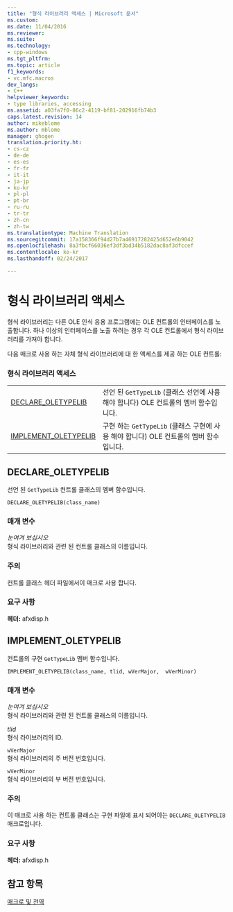 ```yaml
---
title: "형식 라이브러리 액세스 | Microsoft 문서"
ms.custom: 
ms.date: 11/04/2016
ms.reviewer: 
ms.suite: 
ms.technology:
- cpp-windows
ms.tgt_pltfrm: 
ms.topic: article
f1_keywords:
- vc.mfc.macros
dev_langs:
- C++
helpviewer_keywords:
- type libraries, accessing
ms.assetid: a03fa7f0-86c2-4119-bf81-202916fb74b3
caps.latest.revision: 14
author: mikeblome
ms.author: mblome
manager: ghogen
translation.priority.ht:
- cs-cz
- de-de
- es-es
- fr-fr
- it-it
- ja-jp
- ko-kr
- pl-pl
- pt-br
- ru-ru
- tr-tr
- zh-cn
- zh-tw
ms.translationtype: Machine Translation
ms.sourcegitcommit: 17a158366f94d27b7a46917282425d652e6b9042
ms.openlocfilehash: 8a3fbcf66036ef3df3bd34b5182dac8af3dfccef
ms.contentlocale: ko-kr
ms.lasthandoff: 02/24/2017

---
```

# <a name="type-library-access"></a>형식 라이브러리 액세스
형식 라이브러리는 다른 OLE 인식 응용 프로그램에는 OLE 컨트롤의 인터페이스를 노출합니다. 하나 이상의 인터페이스를 노출 하려는 경우 각 OLE 컨트롤에서 형식 라이브러리를 가져야 합니다.  
  
 다음 매크로 사용 하는 자체 형식 라이브러리에 대 한 액세스를 제공 하는 OLE 컨트롤:  
  
### <a name="type-library-access"></a>형식 라이브러리 액세스  
  
|||  
|-|-|  
|[DECLARE_OLETYPELIB](#declare_oletypelib)|선언 된 `GetTypeLib` (클래스 선언에 사용 해야 합니다) OLE 컨트롤의 멤버 함수입니다.|  
|[IMPLEMENT_OLETYPELIB](#implement_oletypelib)|구현 하는 `GetTypeLib` (클래스 구현에 사용 해야 합니다) OLE 컨트롤의 멤버 함수입니다.|  
  
##  <a name="declare_oletypelib"></a>DECLARE_OLETYPELIB  
 선언 된 `GetTypeLib` 컨트롤 클래스의 멤버 함수입니다.  
  
```   
DECLARE_OLETYPELIB(class_name)   
```  
  
### <a name="parameters"></a>매개 변수  
 *눈여겨 보십시오*  
 형식 라이브러리와 관련 된 컨트롤 클래스의 이름입니다.  
  
### <a name="remarks"></a>주의  
 컨트롤 클래스 헤더 파일에서이 매크로 사용 합니다.  

### <a name="requirements"></a>요구 사항  
 **헤더:** afxdisp.h  

##  <a name="implement_oletypelib"></a>IMPLEMENT_OLETYPELIB  
 컨트롤의 구현 `GetTypeLib` 멤버 함수입니다.  
  
```   
IMPLEMENT_OLETYPELIB(class_name, tlid, wVerMajor,  wVerMinor)   
```  
  
### <a name="parameters"></a>매개 변수  
 *눈여겨 보십시오*  
 형식 라이브러리와 관련 된 컨트롤 클래스의 이름입니다.  
  
 *tlid*  
 형식 라이브러리의 ID.  
  
 `wVerMajor`  
 형식 라이브러리의 주 버전 번호입니다.  
  
 `wVerMinor`  
 형식 라이브러리의 부 버전 번호입니다.  
  
### <a name="remarks"></a>주의  
 이 매크로 사용 하는 컨트롤 클래스는 구현 파일에 표시 되어야는 `DECLARE_OLETYPELIB` 매크로입니다.  

### <a name="requirements"></a>요구 사항  
 **헤더:** afxdisp.h  
   
## <a name="see-also"></a>참고 항목  
 [매크로 및 전역](../../mfc/reference/mfc-macros-and-globals.md)

